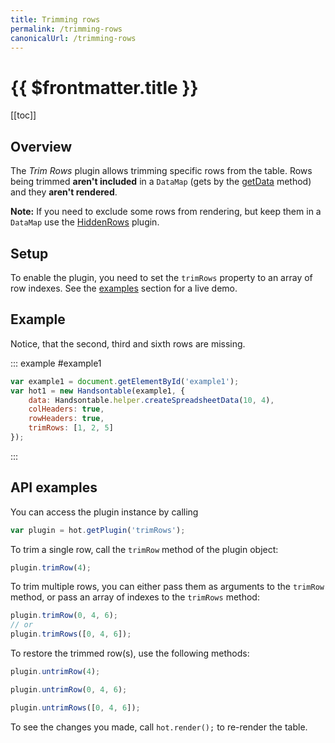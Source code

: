 ```yaml
---
title: Trimming rows
permalink: /trimming-rows
canonicalUrl: /trimming-rows
---
```


# {{ $frontmatter.title }}

[[toc]]

## Overview

The _Trim Rows_ plugin allows trimming specific rows from the table. Rows being trimmed **aren't included** in a `DataMap` (gets by the [getData](api/core.md#getData) method) and they **aren't rendered**.

**Note:** If you need to exclude some rows from rendering, but keep them in a `DataMap` use the [HiddenRows](hiding-rows.md) plugin.

## Setup

To enable the plugin, you need to set the `trimRows` property to an array of row indexes.
See the [examples](#example) section for a live demo.

## Example

Notice, that the second, third and sixth rows are missing.

::: example #example1
```js
var example1 = document.getElementById('example1');
var hot1 = new Handsontable(example1, {
    data: Handsontable.helper.createSpreadsheetData(10, 4),
    colHeaders: true,
    rowHeaders: true,
    trimRows: [1, 2, 5]
});
```
:::

## API examples

You can access the plugin instance by calling

```js
var plugin = hot.getPlugin('trimRows');
```

To trim a single row, call the `trimRow` method of the plugin object:

```js
plugin.trimRow(4);
```
To trim multiple rows, you can either pass them as arguments to the `trimRow` method, or pass an array of indexes to the `trimRows` method:

```js
plugin.trimRow(0, 4, 6);
// or
plugin.trimRows([0, 4, 6]);
```

To restore the trimmed row(s), use the following methods:

```js
plugin.untrimRow(4);
```
```js
plugin.untrimRow(0, 4, 6);
```
```js
plugin.untrimRows([0, 4, 6]);
```

To see the changes you made, call `hot.render();` to re-render the table.
